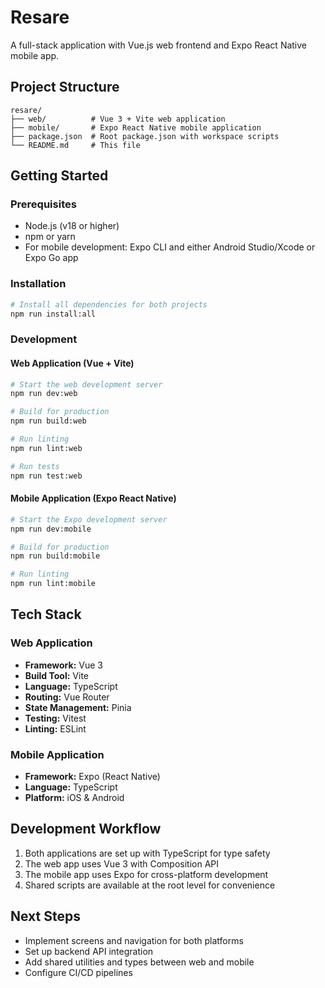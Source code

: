 # Resare

A full-stack application with Vue.js web frontend and Expo React Native mobile app.

## Project Structure

```
resare/
├── web/          # Vue 3 + Vite web application
├── mobile/       # Expo React Native mobile application
├── package.json  # Root package.json with workspace scripts
└── README.md     # This file
```

## Getting Started

### Prerequisites

- Node.js (v18 or higher)
- npm or yarn
- For mobile development: Expo CLI and either Android Studio/Xcode or Expo Go app

### Installation

```bash
# Install all dependencies for both projects
npm run install:all
```

### Development

#### Web Application (Vue + Vite)

```bash
# Start the web development server
npm run dev:web

# Build for production
npm run build:web

# Run linting
npm run lint:web

# Run tests
npm run test:web
```

#### Mobile Application (Expo React Native)

```bash
# Start the Expo development server
npm run dev:mobile

# Build for production
npm run build:mobile

# Run linting
npm run lint:mobile
```

## Tech Stack

### Web Application

- **Framework:** Vue 3
- **Build Tool:** Vite
- **Language:** TypeScript
- **Routing:** Vue Router
- **State Management:** Pinia
- **Testing:** Vitest
- **Linting:** ESLint

### Mobile Application

- **Framework:** Expo (React Native)
- **Language:** TypeScript
- **Platform:** iOS & Android

## Development Workflow

1. Both applications are set up with TypeScript for type safety
2. The web app uses Vue 3 with Composition API
3. The mobile app uses Expo for cross-platform development
4. Shared scripts are available at the root level for convenience

## Next Steps

- Implement screens and navigation for both platforms
- Set up backend API integration
- Add shared utilities and types between web and mobile
- Configure CI/CD pipelines
